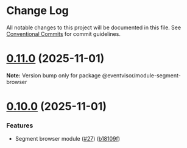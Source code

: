 # Change Log

All notable changes to this project will be documented in this file.
See [Conventional Commits](https://conventionalcommits.org) for commit guidelines.

# [0.11.0](https://github.com/eventvisor/eventvisor/compare/v0.10.0...v0.11.0) (2025-11-01)

**Note:** Version bump only for package @eventvisor/module-segment-browser





# [0.10.0](https://github.com/eventvisor/eventvisor/compare/v0.9.0...v0.10.0) (2025-11-01)


### Features

* Segment browser module ([#27](https://github.com/eventvisor/eventvisor/issues/27)) ([b18109f](https://github.com/eventvisor/eventvisor/commit/b18109f949bee116360fca70e3447ea440c4438c))
